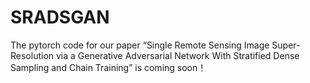# SRADSGAN
The pytorch code for our paper “Single Remote Sensing Image Super-Resolution via a Generative Adversarial Network With Stratified Dense Sampling and Chain Training” is coming soon！
